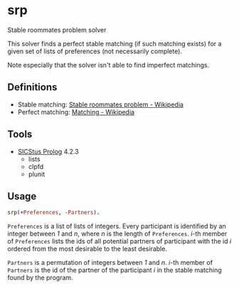 # srp

Stable roommates problem solver

This solver finds a perfect stable matching (if such matching exists) for a given set of lists of preferences (not necessarily complete).

Note especially that the solver isn't able to find imperfect matchings.

## Definitions

* Stable matching: [Stable roommates problem - Wikipedia](http://en.wikipedia.org/wiki/Stable_roommates_problem)
* Perfect matching: [Matching - Wikipedia](http://en.wikipedia.org/wiki/Matching_%28graph_theory%29#Definition)

## Tools

* [SICStus Prolog](https://sicstus.sics.se/) 4.2.3
  * lists
  * clpfd
  * plunit

## Usage

```prolog
srp(+Preferences, -Partners).
```
`Preferences` is a list of lists of integers. Every participant is identified by an integer between _1_ and _n_, where _n_ is the length of `Preferences`. _i_-th member of `Preferences` lists the ids of all potential partners of participant with the id _i_ ordered from the most desirable to the least desirable.

`Partners` is a permutation of integers between _1_ and _n_. _i_-th member of `Partners` is the id of the partner of the participant _i_ in the stable matching found by the program.
